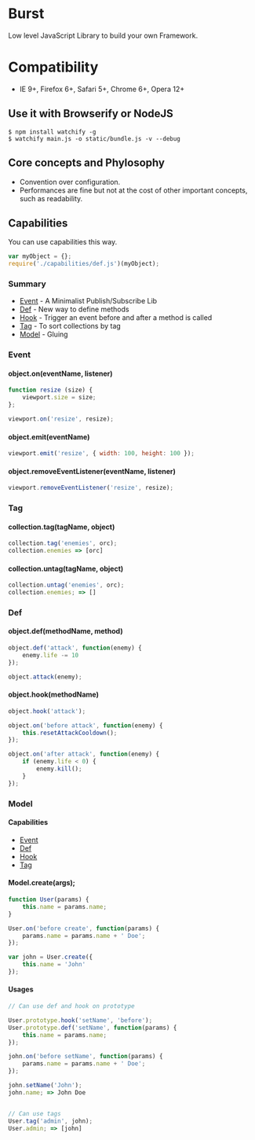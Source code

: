 # Burst

Low level JavaScript Library to build your own Framework.


# Compatibility
* IE 9+, Firefox 6+, Safari 5+, Chrome 6+, Opera 12+


## Use it with Browserify or NodeJS

```
$ npm install watchify -g
$ watchify main.js -o static/bundle.js -v --debug
```


## Core concepts and Phylosophy

* Convention over configuration.
* Performances are fine but not at the cost of other important concepts, such as readability.


## Capabilities

You can use capabilities this way.

```javascript
var myObject = {};
require('./capabilities/def.js')(myObject);
```

### Summary

* [Event](#event) - A Minimalist Publish/Subscribe Lib
* [Def](#def) - New way to define methods
* [Hook](#hook) - Trigger an event before and after a method is called
* [Tag](#tag) - To sort collections by tag
* [Model](#model) - Gluing

### Event

#### object.on(eventName, listener)

```javascript
function resize (size) {
    viewport.size = size;
};

viewport.on('resize', resize);
```

#### object.emit(eventName)

```javascript
viewport.emit('resize', { width: 100, height: 100 });
```

#### object.removeEventListener(eventName, listener)

```javascript
viewport.removeEventListener('resize', resize);
```

### Tag

#### collection.tag(tagName, object)

```javascript
collection.tag('enemies', orc);
collection.enemies => [orc]
```

#### collection.untag(tagName, object)

```javascript
collection.untag('enemies', orc);
collection.enemies; => []
```

### Def

#### object.def(methodName, method)

```javascript
object.def('attack', function(enemy) {
    enemy.life -= 10
});

object.attack(enemy);
```

#### object.hook(methodName)

```javascript
object.hook('attack');

object.on('before attack', function(enemy) {
    this.resetAttackCooldown();
});

object.on('after attack', function(enemy) {
    if (enemy.life < 0) {
        enemy.kill();
    }
});
```

### Model

#### Capabilities

* [Event](#event)
* [Def](#def)
* [Hook](#hook)
* [Tag](#tag)

#### Model.create(args);

```javascript
function User(params) {
    this.name = params.name;
}

User.on('before create', function(params) {
    params.name = params.name + ' Doe';
});

var john = User.create({
    this.name = 'John'
});
```

#### Usages

```javascript
// Can use def and hook on prototype

User.prototype.hook('setName', 'before');
User.prototype.def('setName', function(params) {
    this.name = params.name;
});

john.on('before setName', function(params) {
    params.name = params.name + ' Doe';
});

john.setName('John');
john.name; => John Doe


// Can use tags
User.tag('admin', john);
User.admin; => [john]
```